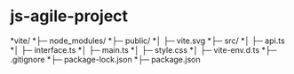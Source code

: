# js-agile-project

*vite/
*├─ node_modules/
*├─ public/
*│  ├─ vite.svg
*├─ src/
*│  ├─ api.ts
*│  ├─ interface.ts
*│  ├─ main.ts
*│  ├─ style.css
*│  ├─ vite-env.d.ts
*├─ .gitignore
*├─ package-lock.json
*├─ package.json
